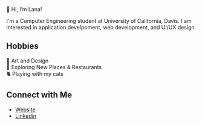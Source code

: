 👋 Hi, I’m Lana!

I'm a Computer Engineering student at University of California, Davis. I am interested in application develpoment, web development, and UI/UX design.

## Hobbies
🎨 Art and Design <br/>
🍱 Exploring New Places & Restaurants </br>
🐈 Playing with my cats

## Connect with Me
- [Website](https://lwong370.github.io/)<br/>
- [Linkedin](https://www.linkedin.com/in/lana-wong-2639281a3/) 
